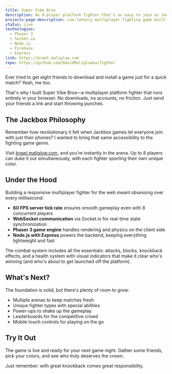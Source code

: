 ```yaml
---
title: Super Vibe Bros
description: An 8-player platform fighter that's as easy to join as Jackbox games—just visit the URL and start brawling with friends in real-time.
projects-page-description: Low-latency multiplayer fighting game built for the web.
status: Live
technologies:
  - Phaser 3
  - Socket.io
  - Node.js
  - Firebase
  - Express
link: https://brawl.maliglow.com
repo: https://github.com/DavidMaliglowka/fighter
---
```


Ever tried to get eight friends to download and install a game just for a quick match? Yeah, me too.

That's why I built Super Vibe Bros—a multiplayer platform fighter that runs entirely in your browser. No downloads, no accounts, no friction. Just send your friends a link and start throwing punches.

## The Jackbox Philosophy

Remember how revolutionary it felt when Jackbox games let everyone join with just their phones? I wanted to bring that same accessibility to the fighting game genre.

Visit [brawl.maliglow.com](https://brawl.maliglow.com), and you're instantly in the arena. Up to 8 players can duke it out simultaneously, with each fighter sporting their own unique color.

## Under the Hood

Building a responsive multiplayer fighter for the web meant obsessing over every millisecond:

- **60 FPS server tick rate** ensures smooth gameplay even with 8 concurrent players
- **WebSocket communication** via Socket.io for real-time state synchronization
- **Phaser 3 game engine** handles rendering and physics on the client side
- **Node.js with Express** powers the backend, keeping everything lightweight and fast

The combat system includes all the essentials: attacks, blocks, knockback effects, and a health system with visual indicators that make it clear who's winning (and who's about to get launched off the platform).

## What's Next?

The foundation is solid, but there's plenty of room to grow:

- Multiple arenas to keep matches fresh
- Unique fighter types with special abilities
- Power-ups to shake up the gameplay
- Leaderboards for the competitive crowd
- Mobile touch controls for playing on the go

## Try It Out

The game is live and ready for your next game night. Gather some friends, pick your colors, and see who truly deserves the crown.

Just remember: with great knockback comes great responsibility.